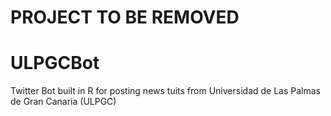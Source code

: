 
# PROJECT TO BE REMOVED

# ULPGCBot
Twitter Bot built in R for posting news tuits from Universidad de Las Palmas de Gran Canaria (ULPGC)

